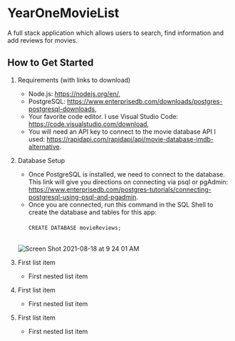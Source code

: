# YearOneMovieList
A full stack application which allows users to search, find information and add reviews for movies.

## How to Get Started 

1.  Requirements (with links to download)
     - Node.js: https://nodejs.org/en/,
     - PostgreSQL: https://www.enterprisedb.com/downloads/postgres-postgresql-downloads,
     - Your favorite code editor.  I use Visual Studio Code:  https://code.visualstudio.com/download,
     - You will need an API key to connect to the movie database API I used:  https://rapidapi.com/rapidapi/api/movie-database-imdb-alternative.

2. Database Setup
     - Once PostgreSQL is installed, we need to connect to the database.  This link will give you directions on connecting via psql or pgAdmin:  https://www.enterprisedb.com/postgres-tutorials/connecting-postgresql-using-psql-and-pgadmin.
     - Once you are connected, run this command in the SQL Shell to create the database and tables for this app:
     \
     \
           `CREATE DATABASE movieReviews;`
     
     \
     ![Screen Shot 2021-08-18 at 9 24 01 AM](https://user-images.githubusercontent.com/29390297/129935394-795a27e4-9fd8-4868-b84a-1ac25679ada8.png)


        




























100. First list item
     - First nested list item

100. First list item
     - First nested list item

100. First list item
     - First nested list item
